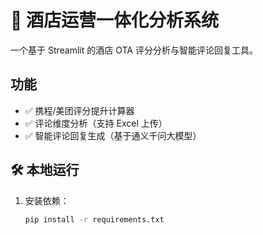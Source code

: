 # 🏨 酒店运营一体化分析系统

一个基于 Streamlit 的酒店 OTA 评分分析与智能评论回复工具。

## 功能

- ✅ 携程/美团评分提升计算器
- ✅ 评论维度分析（支持 Excel 上传）
- ✅ 智能评论回复生成（基于通义千问大模型）

## 🛠️ 本地运行

1. 安装依赖：
   ```bash
   pip install -r requirements.txt
